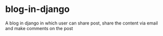 # blog-in-django
A blog in django in which user can share post, share the content via email and make comments on the post
